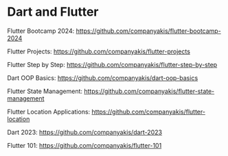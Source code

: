 # Dart and Flutter

Flutter Bootcamp 2024:
https://github.com/companyakis/flutter-bootcamp-2024

Flutter Projects:
https://github.com/companyakis/flutter-projects

Flutter Step by Step:
https://github.com/companyakis/flutter-step-by-step

Dart OOP Basics:
https://github.com/companyakis/dart-oop-basics

Flutter State Management:
https://github.com/companyakis/flutter-state-management

Flutter Location Applications:
https://github.com/companyakis/flutter-location

Dart 2023:
https://github.com/companyakis/dart-2023

Flutter 101:
https://github.com/companyakis/flutter-101

